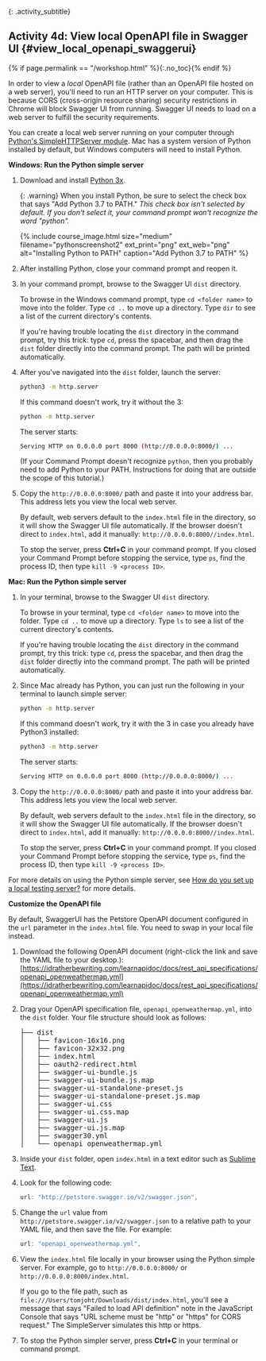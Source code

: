 {: .activity_subtitle}
## <i class="fa fa-user-circle"></i> Activity 4d: View local OpenAPI file in Swagger UI {#view_local_openapi_swaggerui}
{% if page.permalink == "/workshop.html" %}{:.no_toc}{% endif %}

In order to view a *local* OpenAPI file (rather than an OpenAPI file hosted on a web server), you'll need to run an HTTP server on your computer. This is because CORS (cross-origin resource sharing) security restrictions in Chrome will block Swagger UI from running. Swagger UI needs to load on a web server to fulfill the security requirements.

You can create a local web server running on your computer through [Python's SimpleHTTPServer module](https://developer.mozilla.org/en-US/docs/Learn/Common_questions/set_up_a_local_testing_server). Mac has a system version of Python installed by default, but Windows computers will need to install Python.

**Windows: Run the Python simple server**

1.  Download and install [Python 3x](https://www.python.org/downloads/).

    {: .warning}
    When you install Python, be sure to select the check box that says "Add Python 3.7 to PATH." *This check box isn't selected by default. If you don't select it, your command prompt won't recognize the word "python".*

    {% include course_image.html size="medium" filename="pythonscreenshot2" ext_print="png" ext_web="png" alt="Installing Python to PATH" caption="Add Python 3.7 to PATH" %}

2.  After installing Python, close your command prompt and reopen it.
3.  In your command prompt, browse to the Swagger UI `dist` directory.

    To browse in the Windows command prompt, type `cd <folder name>` to move into the folder. Type `cd ..` to move up a directory. Type `dir` to see a list of the current directory's contents.

    If you're having trouble locating the `dist` directory in the command prompt, try this trick: type `cd`, press the spacebar, and then drag the `dist` folder directly into the command prompt. The path will be printed automatically.

4.  After you've navigated into the `dist` folder, launch the server:

    ```bash
    python3 -m http.server
    ```

    If this command doesn't work, try it without the 3:

    ```bash
    python -m http.server
    ```

    The server starts:

    ```bash
    Serving HTTP on 0.0.0.0 port 8000 (http://0.0.0.0:8000/) ...
    ```
    (If your Command Prompt doesn't recognize `python`, then you probably need to add Python to your PATH. Instructions for doing that are outside the scope of this tutorial.)

5.  Copy the `http://0.0.0.0:8000/` path and paste it into your address bar. This address lets you view the local web server.

    By default, web servers default to the `index.html` file in the directory, so it will show the Swagger UI file automatically. If the browser doesn't direct to `index.html`, add it manually: `http://0.0.0.0:8000//index.html`.

    To stop the server, press **Ctrl+C** in your command prompt. If you closed your Command Prompt before stopping the service, type `ps`, find the process ID, then type `kill -9 <process ID>`.

**Mac: Run the Python simple server**

1.  In your terminal, browse to the Swagger UI `dist` directory.

    To browse in your terminal, type `cd <folder name>` to move into the folder. Type `cd ..` to move up a directory. Type `ls` to see a list of the current directory's contents.

    If you're having trouble locating the `dist` directory in the command prompt, try this trick: type `cd`, press the spacebar, and then drag the `dist` folder directly into the command prompt. The path will be printed automatically.

2.  Since Mac already has Python, you can just run the following in your terminal to launch simple server:

    ```bash
    python -m http.server
    ```

    If this command doesn't work, try it with the 3 in case you already have Python3 installed:

    ```bash
    python3 -m http.server
    ```

    The server starts:

    ```bash
    Serving HTTP on 0.0.0.0 port 8000 (http://0.0.0.0:8000/) ...
    ```


3.  Copy the `http://0.0.0.0:8000/` path and paste it into your address bar. This address lets you view the local web server.

    By default, web servers default to the `index.html` file in the directory, so it will show the Swagger UI file automatically. If the browser doesn't direct to `index.html`, add it manually: `http://0.0.0.0:8000//index.html`.

    To stop the server, press **Ctrl+C** in your command prompt. If you closed your Command Prompt before stopping the service, type `ps`, find the process ID, then type `kill -9 <process ID>`.

For more details on using the Python simple server, see [How do you set up a local testing server?](https://developer.mozilla.org/en-US/docs/Learn/Common_questions/set_up_a_local_testing_server) for more details.

**Customize the OpenAPI file**

By default, SwaggerUI has the Petstore OpenAPI document configured in the `url` parameter in the `index.html` file. You need to swap in your local file instead.

1.  Download the following OpenAPI document (right-click the link and save the YAML file to your desktop.): [https://idratherbewriting.com/learnapidoc/docs/rest_api_specifications/openapi_openweathermap.yml](https://idratherbewriting.com/learnapidoc/docs/rest_api_specifications/openapi_openweathermap.yml)

2.  Drag your OpenAPI specification file, `openapi_openweathermap.yml`, into the `dist` folder. Your file structure should look as follows:

    <pre>
    ├── dist
    │   ├── favicon-16x16.png
    │   ├── favicon-32x32.png
    │   ├── index.html
    │   ├── oauth2-redirect.html
    │   ├── swagger-ui-bundle.js
    │   ├── swagger-ui-bundle.js.map
    │   ├── swagger-ui-standalone-preset.js
    │   ├── swagger-ui-standalone-preset.js.map
    │   ├── swagger-ui.css
    │   ├── swagger-ui.css.map
    │   ├── swagger-ui.js
    │   ├── swagger-ui.js.map
    │   ├── swagger30.yml
    │   └── <span class="red">openapi_openweathermap.yml</span>
    </pre>

4.  Inside your `dist` folder, open `index.html` in a text editor such as [Sublime Text](https://www.sublimetext.com/).
5.  Look for the following code:

    ```js
    url: "http://petstore.swagger.io/v2/swagger.json",
    ```

6.  Change the `url` value from `http://petstore.swagger.io/v2/swagger.json` to a relative path to your YAML file, and then save the file. For example:

    ```js
    url: "openapi_openweathermap.yml",
    ```

7.  View the `index.html` file locally in your browser using the Python simple server. For example, go to `http://0.0.0.0:8000/` or `http://0.0.0.0:8000/index.html`.

    If you go to the file path, such as `file:///Users/tomjoht/Downloads/dist/index.html`, you'll see a message that says "Failed to load API definition" note in the JavaScript Console that says "URL scheme must be "http" or "https" for CORS request." The SimpleServer simulates this http or https.

8.  To stop the Python simpler server, press **Ctrl+C** in your terminal or command prompt.
